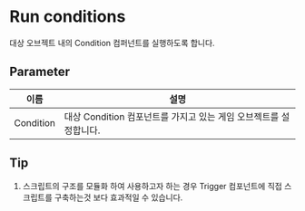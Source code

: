 # Run conditions
대상 오브젝트 내의 Condition 컴퍼넌트를 실행하도록 합니다. 


## Parameter

| **이름**    | **설명**                                    |
|-----------|-------------------------------------------|
| Condition | 대상 Condition 컴포넌트를 가지고 있는 게임 오브젝트를 설정합니다. |



## Tip

1. 스크립트의 구조를 모듈화 하여 사용하고자 하는 경우 Trigger 컴포넌트에 직접 스크립트를 구축하는것 보다 효과적일 수 있습니다.

